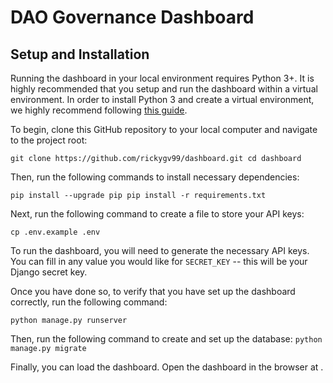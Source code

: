 # DAO Governance Dashboard

## Setup and Installation

Running the dashboard in your local environment requires Python 3+. It is highly recommended that you setup and run the dashboard within a virtual environment. In order to install Python 3 and create a virtual environment, we highly recommend following [this guide](https://www.digitalocean.com/community/tutorials/how-to-install-python-3-and-set-up-a-programming-environment-on-an-ubuntu-20-04-server).

To begin, clone this GitHub repository to your local computer and navigate to the project root:

`
git clone https://github.com/rickygv99/dashboard.git
cd dashboard
`

Then, run the following commands to install necessary dependencies:

`
pip install --upgrade pip
pip install -r requirements.txt
`

Next, run the following command to create a file to store your API keys:

`
cp .env.example .env
`

To run the dashboard, you will need to generate the necessary API keys. You can fill in any value you would like for `SECRET_KEY` -- this will be your Django secret key.

Once you have done so, to verify that you have set up the dashboard correctly, run the following command:

`
python manage.py runserver
`

Then, run the following command to create and set up the database:
`
python manage.py migrate
`

Finally, you can load the dashboard. Open the dashboard in the browser at [](http://localhost:8000). 
